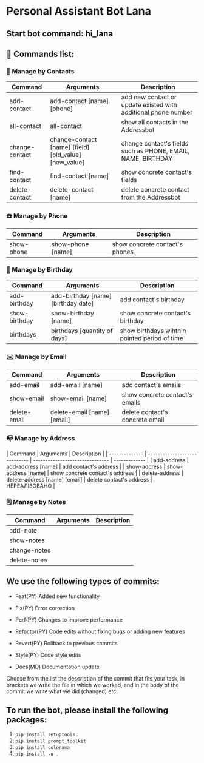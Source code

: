 # Personal Assistant Bot Lana

## Start bot command: hi_lana

## 📴 Commands list:

### 🙍 Manage by Contacts

| Command        | Arguments                                             | Description                                                    |
| -------------- | ----------------------------------------------------- | -------------------------------------------------------------- |
| add-contact    | add-contact [name] [phone]                            | add new contact or update existed with additional phone number |
| all-contact    | all-contact                                           | show all contacts in the Addressbot                            |
| change-contact | change-contact [name] [field] [old_value] [new_value] | change contact's fields such as PHONE, EMAIL, NAME, BIRTHDAY   |
| find-contact   | find-contact [name]                                   | show concrete contact's fields                                 |
| delete-contact | delete-contact [name]                                 | delete concrete contact from the Addressbot                    |

### ☎️ Manage by Phone

| Command    | Arguments         | Description                    |
| ---------- | ----------------- | ------------------------------ |
| show-phone | show-phone [name] | show concrete contact's phones |

### 🎂 Manage by Birthday

| Command       | Arguments                           | Description                                   |
| ------------- | ----------------------------------- | --------------------------------------------- |
| add-birthday  | add-birthday [name] [birthday date] | add contact's birthday                        |
| show-birthday | show-birthday [name]                | show concrete contact's birthday              |
| birthdays     | birthdays [quantity of days]        | show birthdays wihthin pointed period of time |

### ✉️ Manage by Email

| Command      | Arguments                   | Description                     |
| ------------ | --------------------------- | ------------------------------- |
| add-email    | add-email [name]            | add contact's emails            |
| show-email   | show-email [name]           | show concrete contact's emails  |
| delete-email | delete-email [name] [email] | delete contact's concrete email |

### 📭 Manage by Address

| Command        | Arguments                     | Description                     |
| -------------- | ----------------------------- | ------------------------------- | ------------- |
| add-address    | add-address [name]            | add contact's address           |
| show-address   | show-address [name]           | show concrete contact's address |
| delete-address | delete-address [name] [email] | delete contact's address        | НЕРЕАЛІЗОВАНО |

### 🗒️ Manage by Notes

| Command      | Arguments | Description |
| ------------ | --------- | ----------- |
| add-note     |           |             |
| show-notes   |           |             |
| change-notes |           |             |
| delete-notes |           |             |

## We use the following types of commits:

- Feat(PY) Added new functionality

- Fix(PY) Error correction

- Perf(PY) Changes to improve performance

- Refactor(PY) Code edits without fixing bugs or adding new features

- Revert(PY) Rollback to previous commits

- Style(PY) Code style edits

- Docs(MD) Documentation update

Choose from the list the description of the commit that fits your task, in brackets we write the file in which we worked, and in the body of the commit we write what we did (changed) etc.

## To run the bot, please install the following packages:

1. `pip install setuptools`
2. `pip install prompt_toolkit`
3. `pip install colorama`
4. `pip install -e .`
